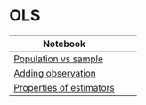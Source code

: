 # OLS
| Notebook |  |  |
|----------|----------|----------|
| [Population vs sample](https://marimo.app/l/9cqvr5) |  |  |
| [Adding observation](https://marimo.app/l/cab8bt) |   |  |
| [Properties of estimators](https://marimo.app/l/j7x8vi) |  |  |
